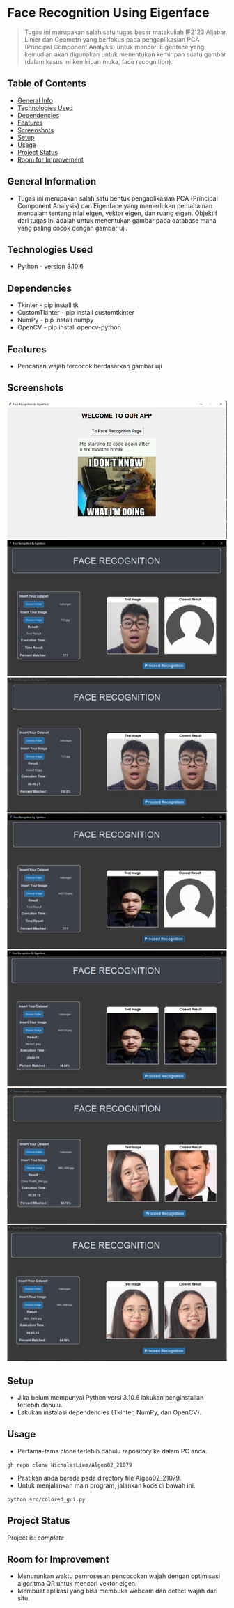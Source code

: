 # Face Recognition Using Eigenface
>Tugas ini merupakan salah satu tugas besar matakuliah IF2123 Aljabar Linier dan Geometri yang berfokus pada pengaplikasian PCA (Principal Component Analysis) untuk mencari Eigenface yang kemudian akan digunakan untuk menentukan kemiripan suatu gambar (dalam kasus ini kemiripan muka, face recognition).

## Table of Contents
* [General Info](#general-information)
* [Technologies Used](#technologies-used)
* [Dependencies](#dependencies)
* [Features](#features)
* [Screenshots](#screenshots)
* [Setup](#setup)
* [Usage](#usage)
* [Project Status](#project-status)
* [Room for Improvement](#room-for-improvement)


## General Information
- Tugas ini merupakan salah satu bentuk pengaplikasian PCA (Principal Component Analysis) dan Eigenface yang memerlukan pemahaman mendalam tentang nilai eigen, vektor eigen, dan ruang eigen. Objektif dari tugas ini adalah untuk menentukan gambar pada database mana yang paling cocok dengan gambar uji.


## Technologies Used
- Python - version 3.10.6


## Dependencies
- Tkinter - pip install tk
- CustomTkinter - pip install customtkinter
- NumPy   - pip install numpy
- OpenCV  - pip install opencv-python


## Features
- Pencarian wajah tercocok berdasarkan gambar uji


## Screenshots
![Landing Page](./doc/assets/ReadMe1.png)
![TC1](./doc/assets/TC1.png)
![ResTC1](./doc/assets/ResTC1.png)
![TC3](./doc/assets/TC3.png)
![ResTC3](./doc/assets/ResTC3.png)
![TC5](./doc/assets/TC5.png)
![ResTC5](./doc/assets/ResTC5.png)

## Setup
- Jika belum mempunyai Python versi 3.10.6 lakukan penginstallan terlebih dahulu.
- Lakukan instalasi dependencies (Tkinter, NumPy, dan OpenCV).


## Usage
- Pertama-tama clone terlebih dahulu repository ke dalam PC anda.

`gh repo clone NicholasLiem/Algeo02_21079`

- Pastikan anda berada pada directory file Algeo02_21079. 
- Untuk menjalankan main program, jalankan kode di bawah ini.

`python src/colored_gui.py`


## Project Status
Project is: _complete_


## Room for Improvement
- Menurunkan waktu pemrosesan pencocokan wajah dengan optimisasi algoritma QR untuk mencari vektor eigen.
- Membuat aplikasi yang bisa membuka webcam dan detect wajah dari situ.
